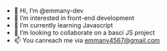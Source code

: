 - 👋 Hi, I’m @emmany-dev
- 👀 I’m interested in front-end development
- 🌱 I’m currently learning Javascript
- 💞️ I’m looking to collaborate on a basci JS project
- 📫 You canreach me via emmany4567@gmail.com

<!---
emmany-dev/emmany-dev is a ✨ special ✨ repository because its `README.md` (this file) appears on your GitHub profile.
You can click the Preview link to take a look at your changes.
--->
